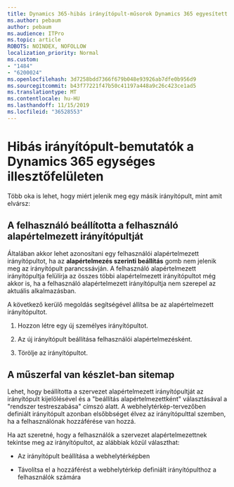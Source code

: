 ```yaml
---
title: Dynamics 365-hibás irányítópult-műsorok Dynamics 365 egyesített illesztő
ms.author: pebaum
author: pebaum
ms.audience: ITPro
ms.topic: article
ROBOTS: NOINDEX, NOFOLLOW
localization_priority: Normal
ms.custom:
- "1484"
- "6200024"
ms.openlocfilehash: 3d7258bdd7366f679b048e93926ab7dfe0b956d9
ms.sourcegitcommit: b43f77221f47b50c41197a448a9c26c423ce1ad5
ms.translationtype: MT
ms.contentlocale: hu-HU
ms.lasthandoff: 11/15/2019
ms.locfileid: "36528553"
---
```

# <a name="wrong-dashboard-shows-in-dynamics-365-unified-interface"></a>Hibás irányítópult-bemutatók a Dynamics 365 egységes illesztőfelületen

Több oka is lehet, hogy miért jelenik meg egy másik irányítópult, mint amit elvársz:

## <a name="the-user-has-set-a-user-default-dashboard"></a>A felhasználó beállította a felhasználó alapértelmezett irányítópultját 

Általában akkor lehet azonosítani egy felhasználói alapértelmezett irányítópultot, ha az **alapértelmezés szerinti beállítás** gomb nem jelenik meg az irányítópult parancssávján. A felhasználó alapértelmezett irányítópultja felülírja az összes többi alapértelmezett irányítópultot még akkor is, ha a felhasználó alapértelmezett irányítópultja nem szerepel az aktuális alkalmazásban.

A következő kerülő megoldás segítségével állítsa be az alapértelmezett irányítópultot.

1. Hozzon létre egy új személyes irányítópultot.

2. Az új irányítópult beállítása felhasználói alapértelmezésként.

3. Törölje az irányítópultot.

## <a name="the-dashboard-is-set-in-the-sitemap"></a>A műszerfal van készlet-ban sitemap

Lehet, hogy beállította a szervezet alapértelmezett irányítópultját az irányítópult kijelölésével és a "beállítás alapértelmezettként" választásával a "rendszer testreszabása" címszó alatt. A webhelytérkép-tervezőben definiált irányítópult azonban elsőbbséget élvez az irányítópulttal szemben, ha a felhasználónak hozzáférése van hozzá.

Ha azt szeretné, hogy a felhasználók a szervezet alapértelmezettnek tekintse meg az irányítópultot, az alábbiak közül választhat:

* Az irányítópult beállítása a webhelytérképben

* Távolítsa el a hozzáférést a webhelytérkép definiált irányítópulthoz a felhasználók számára
